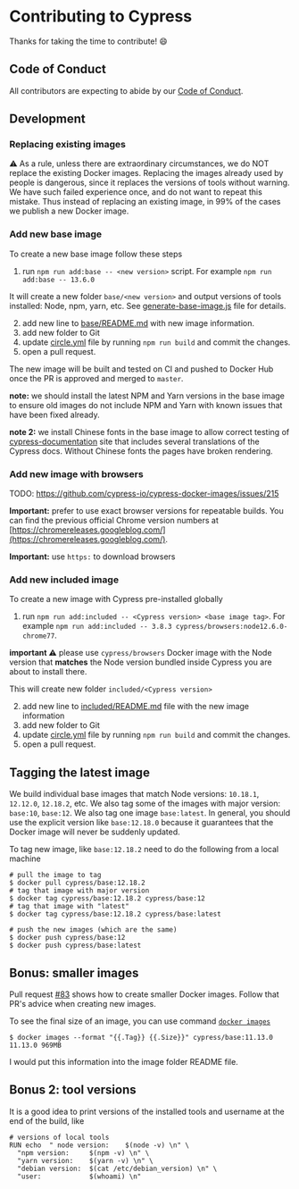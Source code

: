 # Contributing to Cypress

Thanks for taking the time to contribute! :smile:

## Code of Conduct

All contributors are expecting to abide by our [Code of Conduct](CODE_OF_CONDUCT.md).

## Development

### Replacing existing images

⚠️ As a rule, unless there are extraordinary circumstances, we do NOT replace the existing Docker images. Replacing the images already used by people is dangerous, since it replaces the versions of tools without warning. We have such failed experience once, and do not want to repeat this mistake. Thus instead of replacing an existing image, in 99% of the cases we publish a new Docker image.

### Add new base image

To create a new base image follow these steps

1. run `npm run add:base -- <new version>` script. For example `npm run add:base -- 13.6.0`

It will create a new folder `base/<new version>` and output versions of tools installed: Node, npm, yarn, etc. See [generate-base-image.js](generate-base-image.js) file for details.

2. add new line to [base/README.md](base/README.md) with new image information.
3. add new folder to Git
4. update [circle.yml](circle.yml) file by running `npm run build` and commit the changes.
4. open a pull request.

The new image will be built and tested on CI and pushed to Docker Hub once the PR is approved and merged to `master`.

**note:** we should install the latest NPM and Yarn versions in the base image to ensure old images do not include NPM and Yarn with known issues that have been fixed already.

**note 2:** we install Chinese fonts in the base image to allow correct testing of [cypress-documentation](https://github.com/cypress-io/cypress-documentation) site that includes several translations of the Cypress docs. Without Chinese fonts the pages have broken rendering.

### Add new image with browsers

TODO: https://github.com/cypress-io/cypress-docker-images/issues/215

**Important:** prefer to use exact browser versions for repeatable builds. You can find the previous official Chrome version numbers at [https://chromereleases.googleblog.com/](https://chromereleases.googleblog.com/).

**Important:** use `https:` to download browsers

### Add new included image

To create a new image with Cypress pre-installed globally

1. run `npm run add:included -- <Cypress version> <base image tag>`. For example `npm run add:included -- 3.8.3 cypress/browsers:node12.6.0-chrome77`.

**important ⚠️** please use `cypress/browsers` Docker image with the Node version that **matches** the Node version bundled inside Cypress you are about to install there.

This will create new folder `included/<Cypress version>`

2. add new line to [included/README.md](included/README.md) file with the new image information
3. add new folder to Git
4. update [circle.yml](circle.yml) file by running `npm run build` and commit the changes.
4. open a pull request.

## Tagging the latest image

We build individual base images that match Node versions: `10.18.1`, `12.12.0`, `12.18.2`, etc. We also tag some of the images with major version: `base:10`, `base:12`. We also tag one image `base:latest`. In general, you should use the explicit version like `base:12.18.0` because it guarantees that the Docker image will never be suddenly updated.

To tag new image, like `base:12.18.2` need to do the following from a local machine

```text
# pull the image to tag
$ docker pull cypress/base:12.18.2
# tag that image with major version
$ docker tag cypress/base:12.18.2 cypress/base:12
# tag that image with "latest"
$ docker tag cypress/base:12.18.2 cypress/base:latest

# push the new images (which are the same)
$ docker push cypress/base:12
$ docker push cypress/base:latest
```

## Bonus: smaller images

Pull request [#83](https://github.com/cypress-io/cypress-docker-images/pull/83) shows how to create smaller Docker images. Follow that PR's advice when creating new images.

To see the final size of an image, you can use command [`docker images`](https://docs.docker.com/engine/reference/commandline/images/)

```
$ docker images --format "{{.Tag}} {{.Size}}" cypress/base:11.13.0
11.13.0 969MB
```

I would put this information into the image folder README file.

## Bonus 2: tool versions

It is a good idea to print versions of the installed tools and username at the end of the build, like

```
# versions of local tools
RUN echo  " node version:    $(node -v) \n" \
  "npm version:     $(npm -v) \n" \
  "yarn version:    $(yarn -v) \n" \
  "debian version:  $(cat /etc/debian_version) \n" \
  "user:            $(whoami) \n"
```
